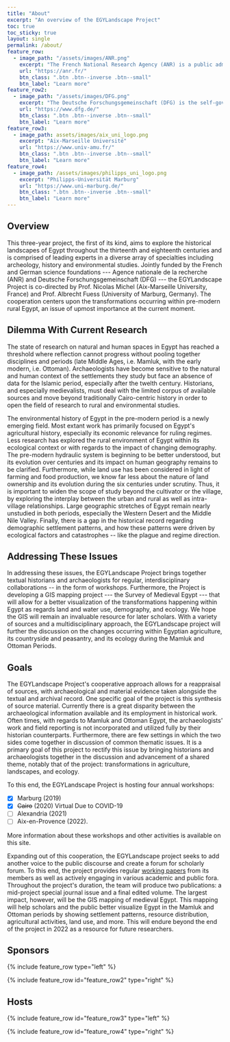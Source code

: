 ```yaml
---
title: "About"
excerpt: "An overview of the EGYLandscape Project"
toc: true
toc_sticky: true
layout: single
permalink: /about/
feature_row:
  - image_path: "/assets/images/ANR.png"
    excerpt: "The French National Research Agency (ANR) is a public administrative institution under the authority of the French Ministry of Higher Education, Research and Innovation. The agency funds project-based research carried out by public operators cooperating with each other or with private companies."
    url: "https://anr.fr/"
    btn_class: ".btn .btn--inverse .btn--small"
    btn_label: "Learn more"
feature_row2:
  - image_path: "/assets/images/DFG.png"
    excerpt: "The Deutsche Forschungsgemeinschaft (DFG) is the self-governing organisation for science and research in Germany. It serves all branches of science and the humanities. In organisational terms, the DFG is an association under private law. Its membership consists of German research universities, non-university research institutions, scientific associations and the Academies of Science and the Humanities."
    url: "https://www.dfg.de/"
    btn_class: ".btn .btn--inverse .btn--small"
    btn_label: "Learn more"
feature_row3:
  - image_path: assets/images/aix_uni_logo.png
    excerpt: "Aix-Marseille Université"
    url: "https://www.univ-amu.fr/"
    btn_class: ".btn .btn--inverse .btn--small"
    btn_label: "Learn more"
feature_row4:
  - image_path: /assets/images/philipps_uni_logo.png
    excerpt: "Philipps-Universität Marburg"
    url: "https://www.uni-marburg.de/"
    btn_class: ".btn .btn--inverse .btn--small"
    btn_label: "Learn more"
---
```


## Overview

This three-year project, the first of its kind, aims to explore the
historical landscapes of Egypt throughout the thirteenth and eighteenth
centuries and is comprised of leading experts in a diverse array of
specialties including archeology, history and environmental studies.
Jointly funded by the French and German science foundations --- Agence
nationale de la recherche (ANR) and Deutsche
Forschungsgemeinschaft (DFG) --- the EGYLandscape Project is co-directed
by Prof. Nicolas Michel (Aix-Marseille University, France) and Prof.
Albrecht Fuess (University of Marburg, Germany). The cooperation centers
upon the transformations occurring within pre-modern rural Egypt, an
issue of upmost importance at the current moment.

## Dilemma With Current Research

The state of research on natural and human spaces in Egypt has reached a
threshold where reflection cannot progress without pooling together
disciplines and periods (late Middle Ages, i.e. Mamluk, with the early
modern, i.e. Ottoman). Archaeologists have become sensitive to the
natural and human context of the settlements they study but face an
absence of data for the Islamic period, especially after the twelth
century. Historians, and especially medievalists, must deal with the
limited corpus of available sources and move beyond traditionally
Cairo-centric history in order to open the field of research to rural
and environmental studies.

The environmental history of Egypt in the pre-modern period is a newly
emerging field. Most extant work has primarily focused on Egypt's
agricultural history, especially its economic relevance for ruling
regimes. Less research has explored the rural environment of Egypt
within its ecological context or with regards to the impact of changing
demography. The pre-modern hydraulic system is beginning to be better
understood, but its evolution over centuries and its impact on human
geography remains to be clarified. Furthermore, while land use has been
considered in light of farming and food production, we know far less
about the nature of land ownership and its evolution during the six
centuries under scrutiny. Thus, it is important to widen the scope of
study beyond the cultivator or the village, by exploring the interplay
between the urban and rural as well as intra-village relationships.
Large geographic stretches of Egypt remain nearly unstudied in both
periods, especially the Western Desert and the Middle Nile Valley.
Finally, there is a gap in the historical record regarding demographic
settlement patterns, and how these patterns were driven by ecological
factors and catastrophes -- like the plague and regime direction.

## Addressing These Issues

In addressing these issues, the EGYLandscape Project brings together
textual historians and archaeologists for regular, interdisciplinary
collaborations -- in the form of workshops. Furthermore, the Project is
developing a GIS mapping project --- the Survey of Medieval Egypt ---
that will allow for a better visualization of the transformations
happening within Egypt as regards land and water use, demography, and
ecology. We hope the GIS will remain an invaluable resource for later
scholars. With a variety of sources and a multidisciplinary approach,
the EGYLandscape project will further the discussion on the changes
occurring within Egyptian agriculture, its countryside and peasantry,
and its ecology during the Mamluk and Ottoman Periods.

## Goals

The EGYLandscape Project's cooperative approach allows for a reappraisal
of sources, with archaeological and material evidence taken alongside
the textual and archival record. One specific goal of the project is
this synthesis of source material. Currently there is a great disparity
between the archaeological information available and its employment in
historical work. Often times, with regards to Mamluk and Ottoman Egypt,
the archaeologists' work and field reporting is not incorporated and
utilized fully by their historian counterparts. Furthermore, there are
few settings in which the two sides come together in discussion of
common thematic issues. It is a primary goal of this project to rectify
this issue by bringing historians and archaeologists together in the
discussion and advancement of a shared theme, notably that of the
project: transformations in agriculture, landscapes, and ecology. 

To this end, the EGYLandscape Project is hosting four annual workshops:
- [x] Marburg (2019)
- [x] ~~Cairo~~ (2020) Virtual Due to COVID-19
- [ ] Alexandria (2021)
- [ ] Aix-en-Provence (2022).

More information about these workshops and other activities is
available on this site.

Expanding out of this cooperation, the EGYLandscape project seeks to add
another voice to the public discourse and create a forum for scholarly
forum. To this end, the project provides regular [working papers](https://www.egylandscape.org/papers/) from its
members as well as actively engaging in various academic and public
fora. Throughout the project's duration, the team will produce two
publications: a mid-project special journal issue and a final edited
volume. The largest impact, however, will be the GIS mapping of medieval
Egypt. This mapping will help scholars and the public better visualize
Egypt in the Mamluk and Ottoman periods by showing settlement patterns,
resource distribution, agricultural activities, land use, and more. This
will endure beyond the end of the project in 2022 as a resource for
future researchers.

## Sponsors

{% include feature_row type="left" %}

{% include feature_row id="feature_row2" type="right" %}

## Hosts

{% include feature_row id="feature_row3" type="left" %}

{% include feature_row id="feature_row4" type="right" %}
